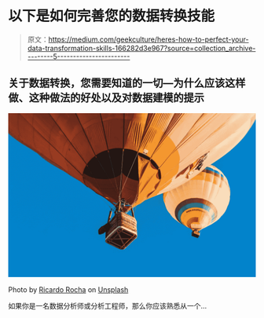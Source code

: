 # 以下是如何完善您的数据转换技能

> 原文：<https://medium.com/geekculture/heres-how-to-perfect-your-data-transformation-skills-166282d3e967?source=collection_archive---------5----------------------->

## 关于数据转换，您需要知道的一切—为什么应该这样做、这种做法的好处以及对数据建模的提示

![](img/563a55bdf73fbedf420af116c8654bbf.png)

Photo by [Ricardo Rocha](https://unsplash.com/@rcrazy?utm_source=unsplash&utm_medium=referral&utm_content=creditCopyText) on [Unsplash](https://unsplash.com/s/photos/transform?utm_source=unsplash&utm_medium=referral&utm_content=creditCopyText)

如果你是一名数据分析师或分析工程师，那么你应该熟悉从一个…